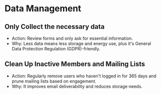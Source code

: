 # Data Management

## Only Collect the necessary data

* Action: Review forms and only ask for essential information.
* Why: Less data means less storage and energy use, plus it's General Data Protection Regulation (GDPR)-friendly.

## Clean Up Inactive Members and Mailing Lists

* Action: Regularly remove users who haven't logged in for 365 days and prune mailing lists based on engagement.
* Why: It improves email deliverability and reduces storage needs.
